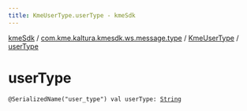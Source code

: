 ```yaml
---
title: KmeUserType.userType - kmeSdk
---
```


[kmeSdk](../../index.html) / [com.kme.kaltura.kmesdk.ws.message.type](../index.html) / [KmeUserType](index.html) / [userType](./user-type.html)

# userType

`@SerializedName("user_type") val userType: `[`String`](https://kotlinlang.org/api/latest/jvm/stdlib/kotlin/-string/index.html)